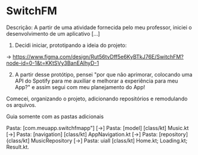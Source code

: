 # SwitchFM

Descrição: A partir de uma atividade fornecida pelo meu professor, iniciei o desenvolvimento de um aplicativo [...]

1. Decidi iniciar, prototipando a ideia do projeto:

-> https://www.figma.com/design/Rut56tvDff5e6KyBTkJ76E/SwitchFM?node-id=0-1&t=KKtSVy3BanEAlhyD-1

2. A partir desse protótipo, pensei "por que não aprimorar, colocando uma API do Spotify para me auxiliar e melhorar a experiência para meu App?" e assim segui com meu planejamento do App!

Comecei, organizando o projeto, adicionando repositórios e remodulando os arquivos.

Guia somente com as pastas adicionais

Pasta: [com.meuapp.switchfmapp"]
    [->] Pasta: [model]
        [class/kt] Music.kt
    [->] Pasta: [navigation]
        [class/kt] AppNavigation.kt
    [->] Pasta: [repository]
        {class/kt] MusicRepository
    [->] Pasta: uiall
        [class/kt] Home.kt; Loading.kt; Result.kt.

